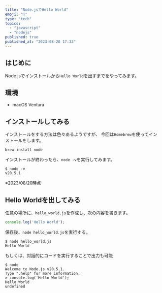 ```yaml
---
title: "Node.jsでHello World"
emoji: "💨"
type: "tech"
topics:
  - "javascript"
  - "nodejs"
published: true
published_at: "2023-08-20 17:33"
---
```


## はじめに

Node.jsでインストールから`Hello World`を出すまでをやってみます。

## 環境

- macOS Ventura

## インストールしてみる

インストールをする方法は色々あるようですが、
今回は`Homebrew`を使ってインストールをします。

```
brew install node
```

インストールが終わったら、`node -v`を実行してみます。

```
$ node -v
v20.5.1
```

※2023/08/20時点

## Hello Worldを出してみる

任意の場所に、`hello_world.js`を作成し、次の内容を書きます。

```js
console.log('Hello World');
```

保存後、`node hello_world.js`を実行する。

```
$ node hello_world.js 
Hello World
```

もしくは、対話的にコードを実行することで出力も可能

```
$ node 
Welcome to Node.js v20.5.1.
Type ".help" for more information.
> console.log('Hello World');
Hello World
undefined
```

